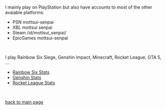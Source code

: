 I mainly play on PlayStation but also have accounts to most of the other avaiable platforms:
- PSN         mottsui-senpai
- XBL         mottsui senpai 
- Steam       /id/mottsui_senpai/
- EpicGames   mottsui-senpai 
</br>

I play Rainbow Six Siege, Genshin Impact, Minecraft, Rocket League, GTA 5, ...
- <a href="https://r6.tracker.network/profile/psn/mottsui-senpai/"> Rainbow Six Stats </a>
- <a href="https://act.hoyolab.com/app/community-game-records-sea/index.html?bbs_presentation_style=fullscreen&bbs_auth_required=true&v=102&gid=2&user_id=237029647&bbs_theme=dark&bbs_theme_device=0#/ys"> Genshin Stats </a>
- <a href="https://rocketleague.tracker.network/rocket-league/profile/epic/mottsui-senpai/overview"> Rocket League Stats </a>
<br>

<a href="https://github.com/mottsui-senpai"> back to main page </a>
